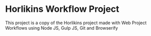 # Horlikins Workflow Project

This project is a copy of the Horlikins project made with Web Project Workflows using Node JS, Gulp JS, Git and Browserify 